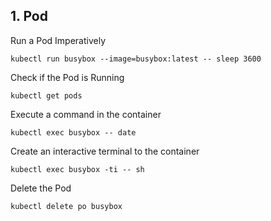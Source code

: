 ## 1. Pod

Run a Pod Imperatively

```kubectl run busybox --image=busybox:latest -- sleep 3600```

Check if the Pod is Running 

```kubectl get pods```

Execute a command in the container

```kubectl exec busybox -- date```

Create an interactive terminal to the container

```kubectl exec busybox -ti -- sh```

Delete the Pod

```kubectl delete po busybox```